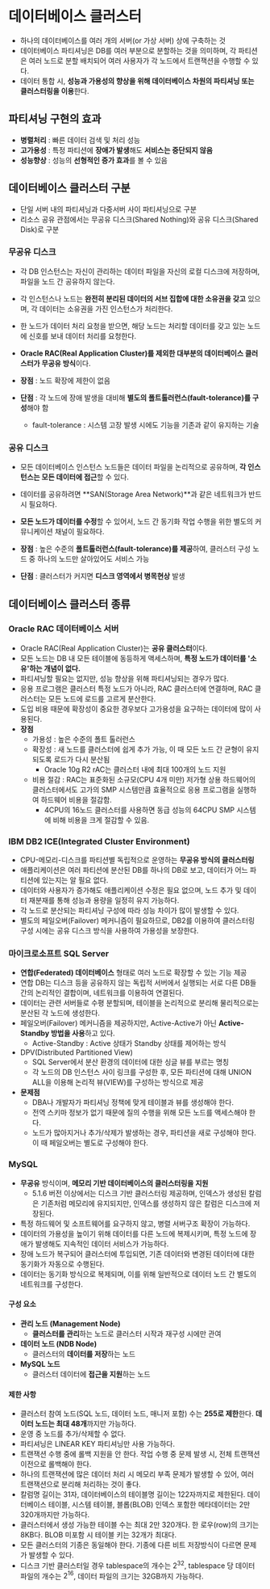 # 데이터베이스 클러스터

- 하나의 데이터베이스를 여러 개의 서버(or 가상 서버) 상에 구축하는 것
- 데이터베이스 파티셔닝은 DB를 여러 부분으로 분할하는 것을 의미하며, 각 파티션은 여러 노드로 분할 배치되어 여러 사용자가 각 노드에서 트랜잭션을 수행할 수 있다.
- 데이터 통합 시, **성능과 가용성의 향상을 위해 데이터베이스 차원의 파티셔닝 또는 클러스터링을 이용**한다.

## 파티셔닝 구현의 효과

- **병렬처리** : 빠른 데이터 검색 및 처리 성능
- **고가용성** : 특정 파티션에 **장애가 발생**해도 **서비스는 중단되지 않음**
- **성능향상** : 성능의 **선형적인 증가 효과**를 볼 수 있음

## 데이터베이스 클러스터 구분

- 단일 서버 내의 파티셔닝과 다중서버 사이 파티셔닝으로 구분
- 리소스 공유 관점에서는 무공유 디스크(Shared Nothing)와 공유 디스크(Shared Disk)로 구분

### 무공유 디스크

- 각 DB 인스턴스는 자신이 관리하는 데이터 파일을 자신의 로컬 디스크에 저장하며, 파일을 노드 간 공유하지 않는다.
- 각 인스턴스나 노드는 **완전히 분리된 데이터의 서브 집합에 대한 소유권을 갖고** 있으며, 각 데이터는 소유권을 가진 인스턴스가 처리한다.
- 한 노드가 데이터 처리 요청을 받으면, 해당 노드는 처리할 데이터를 갖고 있는 노드에 신호를 보내 데이터 처리를 요청한다.
- **Oracle RAC(Real Application Cluster)를 제외한 대부분의 데이터베이스 클러스터가 무공유 방식**이다.

- **장점** : 노드 확장에 제한이 없음
- **단점** : 각 노드에 장애 발생을 대비해 **별도의 폴트톨러런스(fault-tolerance)를 구성**해야 함
    - fault-tolerance : 시스템 고장 발생 시에도 기능을 기존과 같이 유지하는 기술

### 공유 디스크

- 모든 데이터베이스 인스턴스 노드들은 데이터 파일을 논리적으로 공유하며, **각 인스턴스는 모든 데이터에 접근**할 수 있다.
- 데이터를 공유하려면 **SAN(Storage Area Network)**과 같은 네트워크가 반드시 필요하다.
- **모든 노드가 데이터를 수정**할 수 있어서, 노드 간 동기화 작업 수행을 위한 별도의 커뮤니케이션 채널이 필요하다.

- **장점** : 높은 수준의 **폴트톨러런스(fault-tolerance)를 제공**하여, 클러스터 구성 노드 중 하나의 노드만 살아있어도 서비스 가능
- **단점** : 클러스터가 커지면 **디스크 영역에서 병목현상** 발생

## 데이터베이스 클러스터 종류

### Oracle RAC 데이터베이스 서버

- Oracle RAC(Real Application Cluster)는 **공유 클러스터**이다.
- 모든 노드는 DB 내 모든 테이블에 동등하게 액세스하며, **특정 노드가 데이터를 '소유'하는 개념이 없다.**
- 파티셔닝할 필요는 없지만, 성능 향상을 위해 파티셔닝되는 경우가 많다.
- 응용 프로그램은 클러스터 특정 노드가 아니라, RAC 클러스터에 연결하며, RAC 클러스터는 모든 노드에 로드를 고르게 분산한다.
- 도입 비용 때문에 확장성이 중요한 경우보다 고가용성을 요구하는 데이터에 많이 사용된다.
- **장점**
    - 가용성 : 높은 수준의 폴트 톨러런스
    - 확장성 : 새 노드를 클러스터에 쉽게 추가 가능, 이 때 모든 노드 간 균형이 유지 되도록 로드가 다시 분산됨
        - Oracle 10g R2 rAC는 클러스터 내에 최대 100개의 노드 지원
    - 비용 절감 : RAC는 표준화된 소규모(CPU 4개 미만) 저가형 상용 하드웨어의 클러스터에서도 고가의 SMP 시스템만큼 효율적으로 응용 프로그램을 실행하여 하드웨어 비용을 절감함.
        - 4CPU의 16노드 클러스터를 사용하면 동급 성능의 64CPU SMP 시스템에 비해 비용을 크게 절감할 수 있음.

### IBM DB2 ICE(Integrated Cluster Environment)

- CPU-메모리-디스크를 파티션별 독립적으로 운영하는 **무공유 방식의 클러스터링**
- 애플리케이션은 여러 파티션에 분산된 DB를 하나의 DB로 보고, 데이터가 어느 파티션에 있는지는 알 필요 없다.
- 데이터와 사용자가 증가해도 애플리케이션 수정은 필요 없으며, 노드 추가 및 데이터 재분재를 통해 성능과 용량을 일정히 유지 가능하다.
- 각 노드로 분산되는 파티셔닝 구성에 따라 성능 차이가 많이 발생할 수 있다.
- 별도의 페일오버(Failover) 메커니즘이 필요하므로, DB2를 이용하여 클러스터링 구성 시에는 공유 디스크 방식을 사용하여 가용성을 보장한다.

### 마이크로소프트 SQL Server

- **연합(Federated) 데이터베이스** 형태로 여러 노드로 확장할 수 있는 기능 제공
- 연합 DB는 디스크 등을 공유하지 않는 독립적 서버에서 실행되는 서로 다른 DB들 간의 논리적인 결합이며, 네트워크를 이용하여 연결된다.
- 데이터는 관련 서버들로 수평 분할되며, 테이블을 논리적으로 분리해 물리적으로는 분산된 각 노드에 생성한다.
- 페일오버(Failover) 메커니즘을 제공하지만, Active-Active가 아닌 **Active-Standby 방법을 사용**하고 있다.
    - Active-Standby : Active 상태가 Standby 상태를 제어하는 방식
- DPV(Distributed Partitioned View)
    - SQL Server에서 분산 환경의 데이터에 대한 싱글 뷰를 부르는 명칭
    - 각 노드의 DB 인스턴스 사이 링크를 구성한 후, 모든 파티션에 대해 UNION ALL을 이용해 논리적 뷰(VIEW)를 구성하는 방식으로 제공
- **문제점**
    - DBA나 개발자가 파티셔닝 정책에 맞게 테이블과 뷰를 생성해야 한다.
    - 전역 스키마 정보가 없기 때문에 질의 수행을 위해 모든 노드를 액세스해야 한다.
    - 노드가 많아지거나 추가/삭제가 발생하는 경우, 파티션을 새로 구성해야 한다. 이 때 페일오버는 별도로 구성해야 한다.

### MySQL

- **무공유** 방식이며, **메모리 기반 데이터베이스의 클러스터링을 지원**
    - 5.1.6 버전 이상에서는 디스크 기반 클러스터링 제공하며, 인덱스가 생성된 칼럼은 기존처럼 메모리에 유지되지만, 인덱스를 생성하지 않은 칼럼은 디스크에 저장된다.
- 특정 하드웨어 및 소프트웨어를 요구하지 않고, 병렬 서버구조 확장이 가능하다.
- 데이터의 가용성을 높이기 위해 데이터를 다른 노드에 복제시키며, 특정 노드에 장애가 발생해도 지속적인 데이터 서비스가 가능하다.
- 장애 노드가 복구되어 클러스터에 투입되면, 기존 데이터와 변경된 데이터에 대한 동기화가 자동으로 수행된다.
- 데이터는 동기화 방식으로 복제되며, 이를 위해 일반적으로 데이터 노드 간 별도의 네트워크를 구성한다.

#### 구성 요소

- **관리 노드 (Management Node)**
    - **클러스터를 관리**하는 노드로 클러스터 시작과 재구성 시에만 관여
- **데이터 노드 (NDB Node)**
    - 클러스터의 **데이터를 저장**하는 노드
- **MySQL 노드**
    - 클러스터 데이터에 **접근을 지원**하는 노드

#### 제한 사항

- 클러스터 참여 노드(SQL 노드, 데이터 노드, 매니저 포함) 수는 **255로 제한**한다. **데이터 노드는 최대 48개**까지만 가능하다.
- 운영 중 노드를 추가/삭제할 수 없다.
- 파티셔닝은 LINEAR KEY 파티셔닝만 사용 가능하다.
- 트랜잭션 수행 중에 롤백 지원을 안 한다. 작업 수행 중 문제 발생 시, 전체 트랜잭션 이전으로 롤백해야 한다.
- 하나의 트랜잭션에 많은 데이터 처리 시 메모리 부족 문제가 발생할 수 있어, 여러 트랜잭션으로 분리해 처리하는 것이 좋다.
- 칼럼명 길이는 31자, 데이터베이스의 테이블명 길이는 122자까지로 제한된다. 데이터베이스 테이블, 시스템 테이블, 블롭(BLOB) 인덱스 포함한 메타데이터는 2만 320개까지만 가능하다.
- 클러스터에서 생성 가능한 테이블 수는 최대 2만 320개다. 한 로우(row)의 크기는 8KB다. BLOB 미포함 시 테이블 키는 32개가 최대다.
- 모든 클러스터의 기종은 동일해야 한다. 기종에 다른 비트 저장방식이 다르면 문제가 발생할 수 있다.
- 디스크 기반 클러스터일 경우 tablespace의 개수는 $2^{32}$, tablespace 당 데이터 파일의 개수는 $2^{16}$, 데이터 파일의 크기는 32GB까지 가능하다.